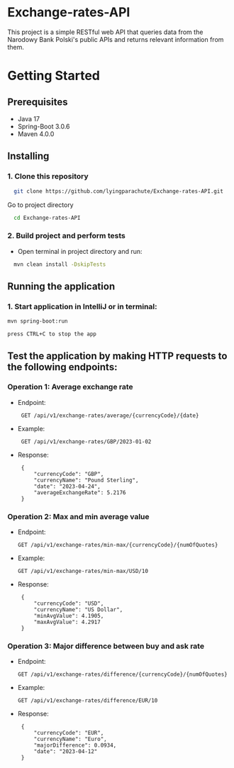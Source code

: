 # Exchange-rates-API

This project is a simple RESTful web API that queries data from the Narodowy Bank Polski's public APIs and returns relevant information from them.

# Getting Started
## Prerequisites
* Java 17
* Spring-Boot 3.0.6
* Maven 4.0.0

## Installing
### 1. Clone this repository

```bash
  git clone https://github.com/lyingparachute/Exchange-rates-API.git
```

Go to project directory

```bash
  cd Exchange-rates-API
```

### 2. Build project and perform tests

* Open terminal in project directory and run:
```bash
  mvn clean install -DskipTests
```

## Running the application
### 1. Start application in IntelliJ or in terminal:
```bash
mvn spring-boot:run
```

```
press CTRL+C to stop the app
```

## Test the application by making HTTP requests to the following endpoints:
### Operation 1: Average exchange rate
   * Endpoint:
        
          GET /api/v1/exchange-rates/average/{currencyCode}/{date}
   * Example: 
   
          GET /api/v1/exchange-rates/GBP/2023-01-02
   * Response: 

          { 
              "currencyCode": "GBP",
              "currencyName": "Pound Sterling", 
              "date": "2023-04-24", 
              "averageExchangeRate": 5.2176 
          }
### Operation 2: Max and min average value
   * Endpoint: 
   
         GET /api/v1/exchange-rates/min-max/{currencyCode}/{numOfQuotes}
   * Example: 
    
         GET /api/v1/exchange-rates/min-max/USD/10
   * Response: 

          { 
              "currencyCode": "USD",
              "currencyName": "US Dollar", 
              "minAvgValue": 4.1905, 
              "maxAvgValue": 4.2917 
          }
### Operation 3: Major difference between buy and ask rate
   * Endpoint: 
   
         GET /api/v1/exchange-rates/difference/{currencyCode}/{numOfQuotes}
   * Example: 
         
         GET /api/v1/exchange-rates/difference/EUR/10
   * Response: 

          { 
              "currencyCode": "EUR",
              "currencyName": "Euro", 
              "majorDifference": 0.0934, 
              "date": "2023-04-12" 
          }